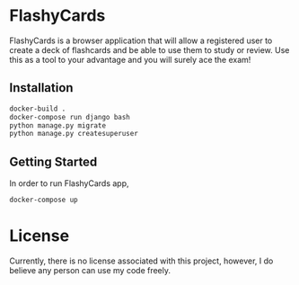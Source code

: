 # FlashyCards

FlashyCards is a browser application that will allow a registered user to create a deck of flashcards and be able to use them to study or review. Use this as a tool to your advantage and you will surely ace the exam!

## Installation
```bash
docker-build .
docker-compose run django bash
python manage.py migrate
python manage.py createsuperuser
```

## Getting Started
In order to run FlashyCards app,
```bash
docker-compose up
```

# License
Currently, there is no license associated with this project, however, I do believe any person can use my code freely.
